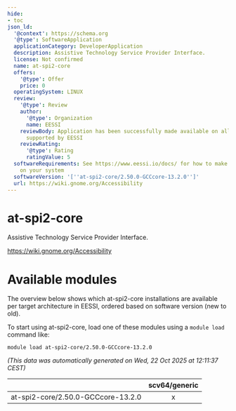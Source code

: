 ```yaml
---
hide:
- toc
json_ld:
  '@context': https://schema.org
  '@type': SoftwareApplication
  applicationCategory: DeveloperApplication
  description: Assistive Technology Service Provider Interface.
  license: Not confirmed
  name: at-spi2-core
  offers:
    '@type': Offer
    price: 0
  operatingSystem: LINUX
  review:
    '@type': Review
    author:
      '@type': Organization
      name: EESSI
    reviewBody: Application has been successfully made available on all architectures
      supported by EESSI
    reviewRating:
      '@type': Rating
      ratingValue: 5
  softwareRequirements: See https://www.eessi.io/docs/ for how to make EESSI available
    on your system
  softwareVersion: '[''at-spi2-core/2.50.0-GCCcore-13.2.0'']'
  url: https://wiki.gnome.org/Accessibility
---
```


at-spi2-core
============


Assistive Technology Service Provider Interface.

https://wiki.gnome.org/Accessibility
# Available modules


The overview below shows which at-spi2-core installations are available per target architecture in EESSI, ordered based on software version (new to old).

To start using at-spi2-core, load one of these modules using a `module load` command like:

```shell
module load at-spi2-core/2.50.0-GCCcore-13.2.0
```

*(This data was automatically generated on Wed, 22 Oct 2025 at 12:11:37 CEST)*

| |scv64/generic|
| :---: | :---: |
|at-spi2-core/2.50.0-GCCcore-13.2.0|x|
